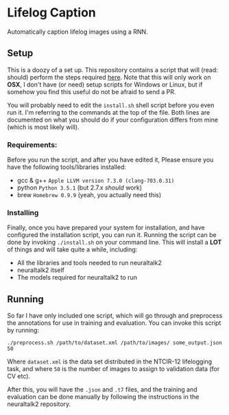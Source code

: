 # Lifelog Caption

Automatically caption lifelog images using a RNN.

## Setup

This is a doozy of a set up. This repository contains a script that will
(read: should) perform the steps required [here](https://github.com/karpathy/neuraltalk2#user-content-requirements).
Note that this will only work on **OSX**, I don't have (or need) setup
scripts for Windows or Linux, but if somehow you find this useful do not
be afraid to send a PR.

You will probably need to edit the `install.sh` shell script before you
even run it. I'm referring to the commands at the top of the file. Both
lines are documented on what you should do if your configuration differs
from mine (which is most likely will).

### Requirements:

Before you run the script, and after you have edited it, Please ensure 
you have the following tools/libraries installed:

 - gcc & g++ `Apple LLVM version 7.3.0 (clang-703.0.31)`
 - python `Python 3.5.1` (but 2.7.x *should* work)
 - brew `Homebrew 0.9.9` (yeah, you actually need this)
 
### Installing

Finally, once you have prepared your system for installation, and have 
configured the installation script, you can run it. Running the script
can be done by invoking `./install.sh` on your command line. This will
install a **LOT** of things and will take quite a while, including:

 - All the libraries and tools needed to run neuraltalk2
 - neuraltalk2 itself
 - The models required for neuraltalk2 to run
 
## Running

So far I have only included one script, which will go through and 
preprocess the annotations for use in training and evaluation. You can
invoke this script by running:

`./preprocess.sh /path/to/dataset.xml /path/to/images/ some_output.json 50`

Where `dataset.xml` is the data set distributed in the NTCIR-12
lifelogging task, and where `50` is the number of images to assign to 
validation data (for CV etc).

After this, you will have the `.json` and `.t7` files, and the training 
and evaluation can be done manually by following the instructions in the
neuraltalk2 repository.